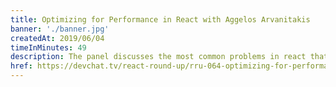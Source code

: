 ```yaml
---
title: Optimizing for Performance in React with Aggelos Arvanitakis
banner: './banner.jpg'
createdAt: 2019/06/04
timeInMinutes: 49
description: The panel discusses the most common problems in react that cause poor performance. Aggelos gives a lot of advice on how to fix or avoid these problems and how to optimize performance. The panel discusses using CSS to optimize performance. The new React API’s are discussed and their effect on performance. The episode finishes with techniques for using redux.
href: https://devchat.tv/react-round-up/rru-064-optimizing-for-performance-in-react-with-aggelos-arvanitakis/
---
```

